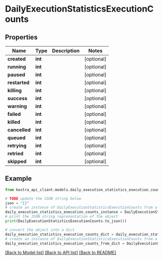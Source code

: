 # DailyExecutionStatisticsExecutionCounts


## Properties

Name | Type | Description | Notes
------------ | ------------- | ------------- | -------------
**created** | **int** |  | [optional] 
**running** | **int** |  | [optional] 
**paused** | **int** |  | [optional] 
**restarted** | **int** |  | [optional] 
**killing** | **int** |  | [optional] 
**success** | **int** |  | [optional] 
**warning** | **int** |  | [optional] 
**failed** | **int** |  | [optional] 
**killed** | **int** |  | [optional] 
**cancelled** | **int** |  | [optional] 
**queued** | **int** |  | [optional] 
**retrying** | **int** |  | [optional] 
**retried** | **int** |  | [optional] 
**skipped** | **int** |  | [optional] 

## Example

```python
from kestra_api_client.models.daily_execution_statistics_execution_counts import DailyExecutionStatisticsExecutionCounts

# TODO update the JSON string below
json = "{}"
# create an instance of DailyExecutionStatisticsExecutionCounts from a JSON string
daily_execution_statistics_execution_counts_instance = DailyExecutionStatisticsExecutionCounts.from_json(json)
# print the JSON string representation of the object
print(DailyExecutionStatisticsExecutionCounts.to_json())

# convert the object into a dict
daily_execution_statistics_execution_counts_dict = daily_execution_statistics_execution_counts_instance.to_dict()
# create an instance of DailyExecutionStatisticsExecutionCounts from a dict
daily_execution_statistics_execution_counts_from_dict = DailyExecutionStatisticsExecutionCounts.from_dict(daily_execution_statistics_execution_counts_dict)
```
[[Back to Model list]](../README.md#documentation-for-models) [[Back to API list]](../README.md#documentation-for-api-endpoints) [[Back to README]](../README.md)


